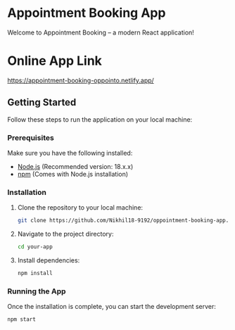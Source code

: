 # Appointment Booking App

Welcome to Appointment Booking – a modern React application!

# Online App Link

https://appointment-booking-oppointo.netlify.app/

## Getting Started

Follow these steps to run the application on your local machine:

### Prerequisites

Make sure you have the following installed:

- [Node.js](https://nodejs.org/) (Recommended version: 18.x.x)
- [npm](https://www.npmjs.com/) (Comes with Node.js installation)

### Installation

1. Clone the repository to your local machine:

    ```bash
    git clone https://github.com/Nikhil18-9192/oppointment-booking-app.git
    ```

2. Navigate to the project directory:

    ```bash
    cd your-app
    ```

3. Install dependencies:

    ```bash
    npm install
    ```

### Running the App

Once the installation is complete, you can start the development server:

```bash
npm start
